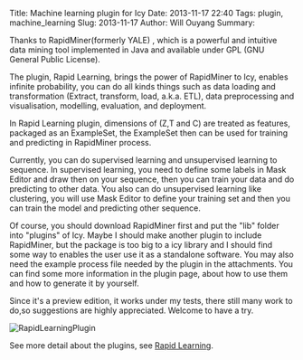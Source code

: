 Title: Machine learning plugin for Icy
Date: 2013-11-17 22:40
Tags: plugin, machine_learning
Slug: 2013-11-17
Author: Will Ouyang
Summary:

Thanks to RapidMiner(formerly YALE) , which is a powerful and intuitive data mining tool implemented in Java and available under GPL (GNU General Public License).

The plugin, Rapid Learning, brings the power of RapidMiner to Icy, enables infinite probability, you can do all kinds things such as data loading and transformation (Extract, transform, load, a.k.a. ETL), data preprocessing and visualisation, modelling, evaluation, and deployment.

In Rapid Learning plugin, dimensions of (Z,T and C) are treated as features, packaged as an ExampleSet, the ExampleSet then can be used for training and predicting in RapidMiner process. 

Currently, you can do supervised learning and unsupervised learning to sequence. In supervised learning, you need to define some labels in Mask Editor and draw then on your sequence, then you can train your data and do predicting to other data. You also can do unsupervised learning like clustering, you will use Mask Editor to define your training set and then you can train the model and predicting other sequence.

Of course, you should download RapidMiner first and put the "lib" folder into "plugins" of Icy. Maybe I should make another plugin to include RapidMiner, but the package is too big to a icy library and I should find some way to enables the user use it as a standalone software.
You may also need the example process file needed by the plugin in the attachments. You can find some more information in the plugin page, about how to use them and how to generate it by yourself.

Since it's a preview edition, it works under my tests, there still many work to do,so suggestions are highly appreciated.
Welcome to have a try.

![RapidLearningPlugin][]

See more detail about the plugins, see [Rapid Learning](http://icy.bioimageanalysis.org/plugin/Rapid_Learning).

[RapidLearningPlugin]:http://i.imgur.com/kGPOzoR.png?1